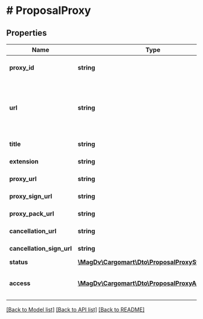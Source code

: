 # # ProposalProxy

## Properties

Name | Type | Description | Notes
------------ | ------------- | ------------- | -------------
**proxy_id** | **string** | Идентификатор документа доверенности |
**url** | **string** | Ссылка на файл (Оставлено временно. Должно умереть при правках.) | [optional]
**title** | **string** | Название файла | [optional]
**extension** | **string** | Расширение файла | [optional]
**proxy_url** | **string** | Ссылка на файл | [optional]
**proxy_sign_url** | **string** | Ссылка на файл | [optional]
**proxy_pack_url** | **string** | Ссылка на архив | [optional]
**cancellation_url** | **string** | Ссылка на файл | [optional]
**cancellation_sign_url** | **string** | Ссылка на файл | [optional]
**status** | [**\MagDv\Cargomart\Dto\ProposalProxyStatusEnum**](ProposalProxyStatusEnum.md) |  |
**access** | [**\MagDv\Cargomart\Dto\ProposalProxyAccess**](ProposalProxyAccess.md) | Описание доступных действий по объекту. | [optional]

[[Back to Model list]](../../README.md#models) [[Back to API list]](../../README.md#endpoints) [[Back to README]](../../README.md)
